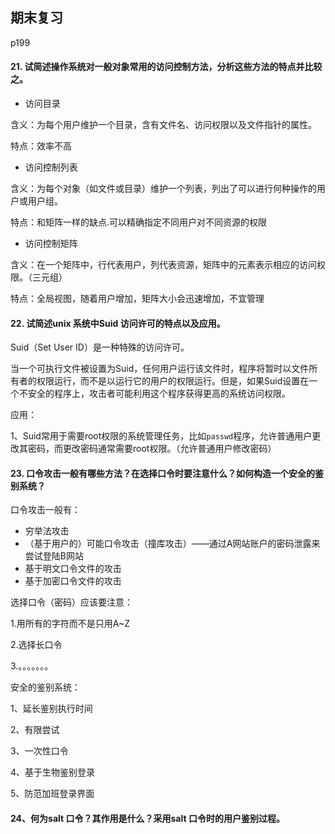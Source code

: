 ## 期末复习

p199

#### 21. 试简述操作系统对一般对象常用的访问控制方法，分析这些方法的特点并比较之。

- 访问目录

含义：为每个用户维护一个目录，含有文件名、访问权限以及文件指针的属性。

特点：效率不高

- 访问控制列表

含义：为每个对象（如文件或目录）维护一个列表，列出了可以进行何种操作的用户或用户组。

特点：和矩阵一样的缺点.可以精确指定不同用户对不同资源的权限

- 访问控制矩阵

含义：在一个矩阵中，行代表用户，列代表资源，矩阵中的元素表示相应的访问权限。（三元组）

特点：全局视图，随着用户增加，矩阵大小会迅速增加，不宜管理



#### 22. 试简述unix 系统中Suid 访问许可的特点以及应用。

Suid（Set User ID）是一种特殊的访问许可。

当一个可执行文件被设置为Suid，任何用户运行该文件时，程序将暂时以文件所有者的权限运行，而不是以运行它的用户的权限运行。但是，如果Suid设置在一个不安全的程序上，攻击者可能利用这个程序获得更高的系统访问权限。

应用：

1、Suid常用于需要root权限的系统管理任务，比如`passwd`程序，允许普通用户更改其密码，而更改密码通常需要root权限。（允许普通用户修改密码）



#### 23. 口令攻击一般有哪些方法？在选择口令时要注意什么？如何构造一个安全的鉴别系统？

口令攻击一般有：

- 穷举法攻击
- （基于用户的）可能口令攻击（撞库攻击）——通过A网站账户的密码泄露来尝试登陆B网站
- 基于明文口令文件的攻击
- 基于加密口令文件的攻击

选择口令（密码）应该要注意：

1.用所有的字符而不是只用A~Z

2.选择长口令

3.。。。。。。。



安全的鉴别系统：

1、延长鉴别执行时间

2、有限尝试

3、一次性口令

4、基于生物鉴别登录

5、防范加班登录界面



#### 24、何为salt 口令？其作用是什么？采用salt 口令时的用户鉴别过程。